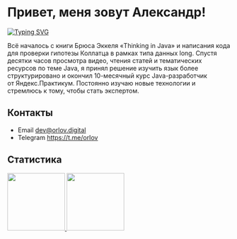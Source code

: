 # Привет, меня зовут Александр!

[![Typing SVG](https://readme-typing-svg.herokuapp.com?font=Fira+Code&pause=1000&width=435&lines=%D0%98+%D1%8F+%D0%BB%D1%8E%D0%B1%D0%BB%D1%8E+%D0%BF%D0%B8%D1%81%D0%B0%D1%82%D1%8C+%D0%BA%D0%BE%D0%B4+%D0%BD%D0%B0+Java)](https://git.io/typing-svg)

Всё началось с книги Брюса Эккеля «Thinking in Java» и написания кода для проверки гипотезы Коллатца в рамках типа данных long. Спустя десятки часов просмотра видео, чтения статей и тематических ресурсов по теме Java, я принял решение изучить язык более структурировано и окончил 10-месячный курс Java-разработчик от Яндекс.Практикум. Постоянно изучаю новые технологии и стремлюсь к тому, чтобы стать экспертом.

## Контакты

- Email dev@orlov.digital
- Telegram https://t.me/orIov

## Статистика

<a href="https://github-readme-stats.vercel.app/api?username=dev-Orlov&show_icons=true&count_private=true"> 
  <img height='130' src="https://github-readme-stats.vercel.app/api?username=dev-Orlov&show_icons=true&count_private=true&hide=issues,contribs"/>
</a>
<a href="https://github-readme-stats.vercel.app/api/top-langs/?username=dev-Orlov&layout=compact"> 
  <img height=130 src="https://github-readme-stats.vercel.app/api/top-langs/?username=dev-Orlov&layout=compact"/> 
</a>
